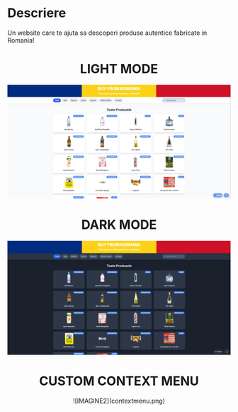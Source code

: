 # Descriere

Un website care te ajuta sa descoperi produse autentice fabricate in Romania!

<h1 align="center"><b>LIGHT MODE</b></h1>

![IMAGINE1](imagine1.png)

<h1 align="center"><b>DARK MODE</b></h1>

![IMAGINE2](imagine2.png)

<h1 align="center"><b>CUSTOM CONTEXT MENU</b></h1>

<p align="center">
![IMAGINE2](contextmenu.png)
</p>
